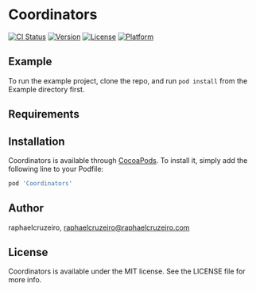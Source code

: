 # Coordinators

[![CI Status](https://travis-ci.org/Bitdreams/Coordinators.svg?branch=master)](https://travis-ci.org/Bitdreams/Coordinators)
[![Version](https://img.shields.io/cocoapods/v/Coordinators.svg?style=flat)](http://cocoapods.org/pods/Coordinators)
[![License](https://img.shields.io/cocoapods/l/Coordinators.svg?style=flat)](http://cocoapods.org/pods/Coordinators)
[![Platform](https://img.shields.io/cocoapods/p/Coordinators.svg?style=flat)](http://cocoapods.org/pods/Coordinators)

## Example

To run the example project, clone the repo, and run `pod install` from the Example directory first.

## Requirements

## Installation

Coordinators is available through [CocoaPods](http://cocoapods.org). To install
it, simply add the following line to your Podfile:

```ruby
pod 'Coordinators'
```

## Author

raphaelcruzeiro, raphaelcruzeiro@raphaelcruzeiro.com

## License

Coordinators is available under the MIT license. See the LICENSE file for more info.
